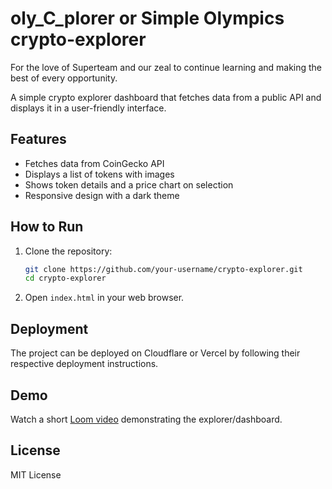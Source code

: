 # oly_C_plorer or Simple Olympics crypto-explorer 
For the love of Superteam and our zeal to continue learning and making the best of every opportunity. 

A simple crypto explorer dashboard that fetches data from a public API and displays it in a user-friendly interface.

## Features

- Fetches data from CoinGecko API
- Displays a list of tokens with images
- Shows token details and a price chart on selection
- Responsive design with a dark theme

## How to Run

1. Clone the repository:
    ```bash
    git clone https://github.com/your-username/crypto-explorer.git
    cd crypto-explorer
    ```

2. Open `index.html` in your web browser.

## Deployment

The project can be deployed on Cloudflare or Vercel by following their respective deployment instructions.

## Demo

Watch a short [Loom video](https://loom.com/share/your-video-link) demonstrating the explorer/dashboard.

## License

MIT License
